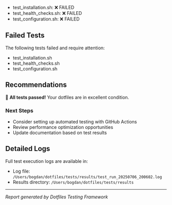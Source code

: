 - test_installation.sh: ❌ FAILED
- test_health_checks.sh: ❌ FAILED
- test_configuration.sh: ❌ FAILED

## Failed Tests

The following tests failed and require attention:

- test_installation.sh
- test_health_checks.sh
- test_configuration.sh

## Recommendations

🎉 **All tests passed!** Your dotfiles are in excellent condition.

### Next Steps
- Consider setting up automated testing with GitHub Actions
- Review performance optimization opportunities
- Update documentation based on test results

## Detailed Logs

Full test execution logs are available in:
- Log file: `/Users/bogdan/dotfiles/tests/results/test_run_20250706_200602.log`
- Results directory: `/Users/bogdan/dotfiles/tests/results`

---
*Report generated by Dotfiles Testing Framework*
